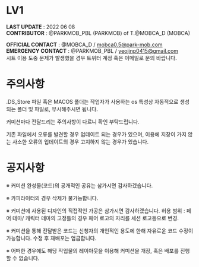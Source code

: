 # LV1

**LAST UPDATE** : 2022 06 08  
**CONTRIBUTOR** : @PARKMOB_PBL (PARKMOB) of T.@MOBCA_D (MOBCA)

**OFFICIAL CONTACT** : @MOBCA_D / mobca0.5@park-mob.com  
**EMERGENCY CONTACT** : @PARKMOB_PBL / yeojinp0415@gmail.com  
시트 이용 도중 문제가 발생했을 경우 트위터 계정 혹은 이메일로 문의 바랍니다.

# 주의사항

.DS_Store 파일 혹은 MACOS 폴더는 작업자가 사용하는 os 특성상 자동적으로 생성되는 폴더 및 파일로, 무시해주시면 됩니다.

커미션마다 전달드리는 주의사항이 다르니 확인 부탁드립니다.

기존 파일에서 오류를 발견할 경우 업데이트 되는 경우가 있으며, 이용에 지장이 가지 않는 사소한 오류의 업데이트의 경우 고지하지 않는 경우가 있습니다.

# 공지사항

※ 커미션 완성물(코드)의 공개적인 공유는 삼가시면 감사하겠습니다.

※ 카피라이터의 경우 삭제가 불가능합니다.

※ 커미션에 사용된 디자인의 직접적인 가공은 삼가시면 감사하겠습니다.
허용 범위 : 페어 테마/ 캐릭터 테마의 고정틀의 경우 페어 로고의 자리를 세션 로고등으로 변경.

※ 커미션을 통해 전달받은 코드는 신청자의 개인적인 용도에 한해 자유로운 코드 수정이 가능합니다.
수정 후 재배포는 엄금합니다.

※ 어떠한 경우에도 해당 작업물의 레이아웃을 이용해 커미션을 개장, 혹은 배포를 진행할 수 없습니다.
